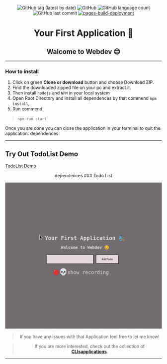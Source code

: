 <div align="center">

![GitHub tag (latest by date)](https://img.shields.io/github/v/tag/DSDmark/TodoList)
![GitHub](https://img.shields.io/github/license/DSDmark/TodoList)
![GitHub language count](https://img.shields.io/github/languages/count/DSDmark/TodoList)
![GitHub last commit](https://img.shields.io/github/last-commit/DSDmark/TodoList)
[![pages-build-deployment](https://github.com/DSDmark/TodoList/actions/workflows/pages/pages-build-deployment/badge.svg?branch=gh-pages)](https://github.com/DSDmark/TodoList/actions/workflows/pages/pages-build-deployment)

#  Your First Application 🤟
## Walcome to Webdev 😊

<div>

<div align="center">

<div align="left">

---

### How to install

1. Click on green **Clone or download** button and choose Download ZIP.
2. Find the downloaded zipped file on your pc and extract it.
3. Then install `nodejs` and `NPM` in your local system
4. Open Root Directory and install all dependences by that commend `npm install`,
5. Run commend.
> ```npm run start```

Once you are done  you can close the application in your terminal to quit the application.
dependences 
  
---

## Try Out TodoList Demo

<a href="https://dsdmark.github.io/TodoList/" alt="TodoList Demo">TodoList Demo</a>

</div>
dependences 
### Todo List

![Todo List perview](public/images/perview.gif "Todo List")

</div>

> If you have any issues with that Application feel free to let me know!

> If you are more interested, check out the collection of [ **CLIsapplications**](https://github.com/DSDmark/CLIsapplications"CLIsapplications").
---
